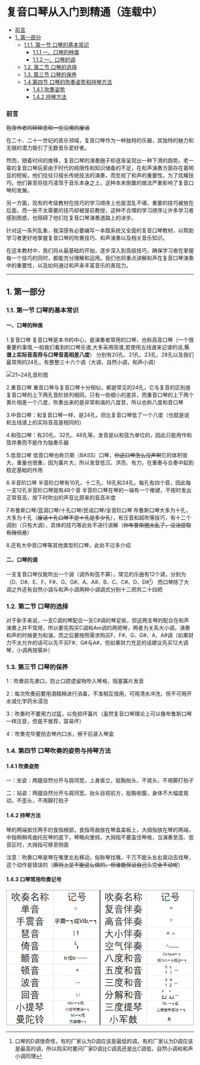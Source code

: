 # 复音口琴从入门到精通（连载中）

- [前言](#前言)
- [1. 第一部分](#1-第一部分)
  - [1.1.1. 第一节 口琴的基本常识](#11-第一节-口琴的基本常识)
    - [1.1.1 一、口琴的种类](#一口琴的种类)
    - [1.1.2 一、口琴的调](#二口琴的调)
  - [1.2. 第二节 口琴的选择](#12-第二节-口琴的选择)
  - [1.3. 第三节 口琴的保养](#13-第三节-口琴的保养)
  - [1.4 第四节 口琴的吹奏姿势和持琴方法](#14-第四节-口琴吹奏的姿势与持琴方法)
    - [1.4.1 吹奏姿势](#141-吹奏姿势)
    - [1.4.2 持琴方法](#142-持琴方法)

### 前言

~~包含作者的碎碎念和一些没用的废话~~

在二十、二十一世纪的音乐领域，复音口琴作为一种独特的乐器，其独特的魅力和无限的潜力吸引了无数音乐爱好者。

然而，随着时间的推移，复音口琴的演奏圈子却逐渐呈现出一种下滑的趋势。老一辈的复音口琴玩家由于时代的局限性和知识储备的不足，在和声演奏方面存在着明显的短板，他们往往只擅长传统技法的演奏，而忽视了和声的重要性。为了炫耀技巧，他们甚至将技巧凌驾于音乐本身之上，这种本末倒置的做法严重影响了复音口琴的发展。

另一方面，现有的考级教材在技巧的学习顺序上也是混乱不堪，重要的技巧被放在后面，而一些不太需要的技巧却被提前教授，这种不合理的学习顺序让许多学习者感到困惑，也阻碍了他们在复音口琴演奏道路上的进步。

针对这一系列乱象，我深感有必要编写一本既系统又全面的复音口琴教材，以帮助学习者更好地掌握复音口琴的吹奏技巧、和声演奏以及相关音乐知识。

在这本教材中，我们将从最基础的开始，逐步深入到高级技巧，确保学习者在掌握每一个技巧的同时，都能充分理解和运用。我们也将重点讲解和声在复音口琴演奏中的重要性，以及如何通过和声来丰富音乐的表现力。

---

## 1. 第一部分
### 1.1. 第一节 口琴的基本常识
#### 一、口琴的种类

  1.复音口琴
  复音口琴是本书的中心，是演奏者常用的口琴，也称高音口琴（一个很重要的事情,一般我们看到的口琴乐谱,大多采用简谱,若使用五线谱来记谱的话,**乐谱上实际音高将与口琴音高相差八度**）
  分别有20孔、21孔、23孔、28孔以及我们最常用的24孔，有整整三十六个调（大调，自然小调，和声小调）

  ![21~24孔音阶图](URL=https://github.com/lyzzs10/Tremolo-Harmonica-From-Beginner-To-Proficient/blob/main/images/a-1%2021%E5%AD%94-24%E5%AD%94%E9%9F%B3%E9%98%B6%E5%9B%BE.png)
  

  2.重音口琴
  重音口琴与复音口琴十分相似，都是常见的24孔，它与复音的区别是复音口琴的上下两孔音阶排列相同，只有一些细小的差异，而重音口琴的上下两个黄片相差一个八度，吹奏出来的是非常和谐的八度音，所以也称八度和音口琴

  3.中音口琴：和复音口琴一样，是24孔，但比复音口琴低了一个八度（也就是说和五线谱上的实际音高是相同的）

  4.和弦口琴：有20孔、32孔、48孔等，发音是以和弦为单位的，因此只能用作和弦伴奏而不能作为独奏乐器
  
  5.低音口琴
  低音口琴也称贝斯（BASS）口琴，~~你这口琴怎么没声啊~~它的体积很大，重量也很重，因为簧片大，所以发音低沉、洪亮、有力，在重奏与合奏中起到稳定基础的作用

  6.半音阶口琴
  半音阶口琴有10孔、十二孔、16孔和24孔，每孔有四个音，因此每一支12孔半音阶口琴就有48个音
  半音阶口琴在琴的一端有一个推键，不按时发出正常音高，按下时吹出的声音比原来的音高半度

  7.布鲁斯口琴/蓝调口琴/十孔口琴/民谣口琴/全音阶口琴
  布鲁斯口琴大多为十孔，大多为十孔（~~废话十孔口琴不是十孔是多少孔~~），有压音和超吹等技巧，有十二个调别（只有大调），具体的技巧等此处不进行讲解（~~你布鲁斯圈太乱了，没法提取有效信息~~）

  8.还有大中音口琴等其他类型的口琴，此处不过多介绍

#### 二、口琴的调

  一支复音口琴仅能吹出一个调（调外和弦不算），常见的乐曲有12个调，分别为（D、D#、E、F、F#、G、G#、A、A#、B、C、C#、D、D#[^1]）
  而口琴除了大调之外还有自然小调与和声小调两种小调调式分别十二把共二十四把
  
### 1.2. 第二节 口琴的选择

对于新手来说，一支C调的琴配合一支C#调的琴足矣，但这两支琴的配合在和声演奏上并不常用，所以要先购买C调和Am调的两把琴，两者为关系大小调，演奏和声的时候更为和谐，而之后要按照需求购买F、F#、G、G#、A、A#调（如果财力不太允许的话可以先不买F#、G#与A#，但如果财力充足的话建议先买12大调琴，小调再按需补）

### 1.3. 第三节 口琴的保养

1：吹奏前先漱口，防止口腔遗留物吹入琴格，阻塞簧片发音

2：每次吹奏前要用酒精棉进行消毒，不准相互借用，可用清水冲洗，但不可用开水或化学药水浸泡

3：吹奏时不要用力过猛，以免损坏簧片（虽然复音口琴理论上可以像布鲁斯口琴一样压音，但是不推荐，容易坏）

4：吹奏完毕要拍去琴内口水，擦干后装入琴盒

### 1.4. 第四节 口琴吹奏的姿势与持琴方法

#### 1.4.1 吹奏姿势

一：坐姿：两腿自然分开与肩同宽，上身直立，挺胸抬头，不晃头，不用脚打拍子

二：站姿：两腿自然分开与肩同宽，抬头目视前方，挺胸收腹，身体不大幅度晃动，不歪头，不用脚打拍子

#### 1.4.2 持琴方法

琴的两端抵住两手的食指根部，食指弯曲放在琴盒盖板上，大拇指放在琴的两端，中指稍稍弯曲托在琴的底下，琴略向里倾，大拇指不要盖住琴格，当演奏至高、低音区时，大拇指可移至侧面

注意：吹奏口琴是琴在嘴里左右移动，俗称琴找嘴，千万不能头左右晃动去找琴，这个动作是错误的（~~原则上是不能这么做的，但谁能保证自己头完全不动呢~~）

#### 1.4.3 口琴常用吹奏记号

![复音口琴常用吹奏记号](/images/a-2常用吹奏记号.png)

[^1]:口琴的D调很奇怪，有的厂家认为D调应该是最低的调，有的厂家认为D调应该是最高的调，所以购买时要问厂家D调比C调高还是比C调低，自然小调和和声小调同理
